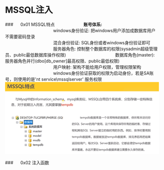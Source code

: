 # MSSQL注入
###&nbsp;&nbsp;&nbsp;&nbsp;&nbsp;&nbsp;0x01 MSSQL特点
&nbsp;&nbsp;&nbsp;&nbsp;&nbsp;&nbsp;&nbsp;&nbsp;&nbsp;&nbsp;&nbsp;&nbsp;&nbsp;&nbsp;&nbsp;&nbsp;&nbsp;&nbsp;&nbsp;&nbsp;&nbsp;&nbsp;&nbsp;**账号体系:** 
&nbsp;&nbsp;&nbsp;&nbsp;&nbsp;&nbsp;&nbsp;&nbsp;&nbsp;&nbsp;&nbsp;&nbsp;&nbsp;&nbsp;&nbsp;&nbsp;&nbsp;&nbsp;&nbsp;&nbsp;&nbsp;&nbsp;&nbsp;&nbsp;&nbsp;&nbsp;&nbsp;&nbsp;&nbsp;&nbsp;&nbsp;&nbsp;&nbsp;&nbsp;&nbsp;&nbsp;&nbsp;&nbsp;&nbsp;&nbsp;windows身份验证: 把windows用户添加成数据库用户不需要密码登录  
&nbsp;&nbsp;&nbsp;&nbsp;&nbsp;&nbsp;&nbsp;&nbsp;&nbsp;&nbsp;&nbsp;&nbsp;&nbsp;&nbsp;&nbsp;&nbsp;&nbsp;&nbsp;&nbsp;&nbsp;&nbsp;&nbsp;&nbsp;&nbsp;&nbsp;&nbsp;&nbsp;&nbsp;&nbsp;&nbsp;&nbsp;&nbsp;&nbsp;&nbsp;&nbsp;&nbsp;&nbsp;&nbsp;&nbsp;&nbsp;混合身份验证: SQL身份或者windows身份验证即可
&nbsp;&nbsp;&nbsp;&nbsp;&nbsp;&nbsp;&nbsp;&nbsp;&nbsp;&nbsp;&nbsp;&nbsp;&nbsp;&nbsp;&nbsp;&nbsp;&nbsp;&nbsp;&nbsp;&nbsp;&nbsp;&nbsp;&nbsp;&nbsp;&nbsp;&nbsp;&nbsp;&nbsp;&nbsp;&nbsp;&nbsp;&nbsp;&nbsp;&nbsp;&nbsp;&nbsp;&nbsp;&nbsp;&nbsp;&nbsp;服务器角色: 控制整个数据库的权限(sysadmin超级管理员、public最低数据库操作权限)
&nbsp;&nbsp;&nbsp;&nbsp;&nbsp;&nbsp;&nbsp;&nbsp;&nbsp;&nbsp;&nbsp;&nbsp;&nbsp;&nbsp;&nbsp;&nbsp;&nbsp;&nbsp;&nbsp;&nbsp;&nbsp;&nbsp;&nbsp;&nbsp;&nbsp;&nbsp;&nbsp;&nbsp;&nbsp;&nbsp;&nbsp;&nbsp;&nbsp;&nbsp;&nbsp;&nbsp;&nbsp;&nbsp;&nbsp;&nbsp;数据库角色(master): 服务器角色并行(dbo[db_owner]最高权限、public最低权限)
&nbsp;&nbsp;&nbsp;&nbsp;&nbsp;&nbsp;&nbsp;&nbsp;&nbsp;&nbsp;&nbsp;&nbsp;&nbsp;&nbsp;&nbsp;&nbsp;&nbsp;&nbsp;&nbsp;&nbsp;&nbsp;&nbsp;&nbsp;&nbsp;&nbsp;&nbsp;&nbsp;&nbsp;&nbsp;&nbsp;&nbsp;&nbsp;&nbsp;&nbsp;&nbsp;&nbsp;&nbsp;&nbsp;&nbsp;&nbsp;用户映射: 架构不能给用户权限，管理权限架构
&nbsp;&nbsp;&nbsp;&nbsp;&nbsp;&nbsp;&nbsp;&nbsp;&nbsp;&nbsp;&nbsp;&nbsp;&nbsp;&nbsp;&nbsp;&nbsp;&nbsp;&nbsp;&nbsp;&nbsp;&nbsp;&nbsp;&nbsp;&nbsp;&nbsp;&nbsp;&nbsp;&nbsp;&nbsp;&nbsp;&nbsp;&nbsp;&nbsp;&nbsp;&nbsp;&nbsp;&nbsp;&nbsp;&nbsp;&nbsp;windows身份验证获取的权限为启动身份，若是SA账号，则使用的是'nt service\mssqlserver' 服务权限
![](/assets/F1354F518076DFCF3AABA5C51B6A3D97.png)











###&nbsp;&nbsp;&nbsp;&nbsp;&nbsp;&nbsp;0x02 注入函数


